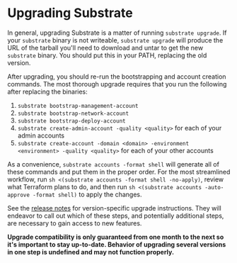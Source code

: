 # Upgrading Substrate

In general, upgrading Substrate is a matter of running `substrate upgrade`. If your `substrate` binary is not writeable, `substrate upgrade` will produce the URL of the tarball you'll need to download and untar to get the new `substrate` binary. You should put this in your PATH, replacing the old version.

After upgrading, you should re-run the bootstrapping and account creation commands. The most thorough upgrade requires that you run the following after replacing the binaries:

1. `substrate bootstrap-management-account`
2. `substrate bootstrap-network-account`
3. `substrate bootstrap-deploy-account`
4. `substrate create-admin-account -quality <quality>` for each of your admin accounts
5. `substrate create-account -domain <domain> -environment <environment> -quality <quality>` for each of your other accounts

As a convenience, `substrate accounts -format shell` will generate all of these commands and put them in the proper order. For the most streamlined workflow, run `sh <(substrate accounts -format shell -no-apply)`, review what Terraform plans to do, and then run `sh <(substrate accounts -auto-approve -format shell)` to apply the changes.

See the [release notes](../releases.md) for version-specific upgrade instructions. They will endeavor to call out which of these steps, and potentially additional steps, are necessary to gain access to new features.

**Upgrade compatibility is only guaranteed from one month to the next so it's important to stay up-to-date. Behavior of upgrading several versions in one step is undefined and may not function properly.**
